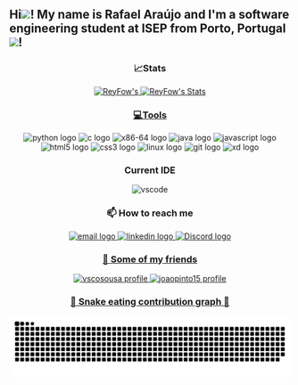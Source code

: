 <h2 align="left">Hi<img src="https://emojis.slackmojis.com/emojis/images/1577305505/7373/hand_wave.gif?1577305505" width="35" />! My name is Rafael Araújo and I'm a software engineering student at ISEP from <b>Porto, Portugal</b> <img src="https://user-images.githubusercontent.com/107275079/215307237-c38ad7fe-6c2b-49cd-a3f9-91b42b36ccf4.png" width="17" />!</h2>

<div align="center">
  
  ### 📈Stats
  
  <a href="https://github.com/ReyFow/ReyFow">
    <img src="https://github-readme-stats.vercel.app/api?username=reyfow&show_icons=true&line_height=20&count_private=true&title_color=8c1aff&text_color=ffffff&bg_color=1d1f21&border_color=000000" alt="ReyFow's"/>
  </a>
  <a href="https://github.com/ReyFow/ReyFow">
    <img src="https://github-readme-stats.vercel.app/api/top-langs/?username=reyfow&layout=compact&title_color=8c1aff&text_color=ffffff&bg_color=1d1f21&border_color=000000&langs_count=6" alt="ReyFow's Stats"/>
    
   ### 💻Tools 
    
  </a>
  <img src="https://cdn.jsdelivr.net/gh/devicons/devicon/icons/python/python-original.svg" height='40' alt="python logo"  />
  <img src="https://cdn.jsdelivr.net/gh/devicons/devicon/icons/c/c-original.svg" height='40' alt="c logo"  />
  <img src="https://user-images.githubusercontent.com/5421823/62779159-4cf76880-baaa-11e9-8318-e20a1aaa913a.png" height='49' alt="x86-64 logo"  />
  <img src="https://cdn.jsdelivr.net/gh/devicons/devicon/icons/java/java-original.svg" height='40' alt="java logo"  />
  <img src="https://cdn.jsdelivr.net/gh/devicons/devicon/icons/javascript/javascript-original.svg" height='40' alt="javascript logo"  />
  <img src="https://cdn.jsdelivr.net/gh/devicons/devicon/icons/html5/html5-original.svg" height='40' alt="html5 logo"  />
  <img src="https://cdn.jsdelivr.net/gh/devicons/devicon/icons/css3/css3-original.svg" height='40' alt="css3 logo"  />
  <img src="https://cdn.jsdelivr.net/gh/devicons/devicon/icons/linux/linux-original.svg" height='40' alt="linux logo"  />
  <img src="https://cdn.jsdelivr.net/gh/devicons/devicon/icons/git/git-original.svg" height='40' alt="git logo"  />
  <img src="https://cdn.jsdelivr.net/gh/devicons/devicon/icons/xd/xd-plain.svg" height='40' alt="xd logo"  />
  </a>
  
  ### Current IDE
  
  <img src='https://cdn.jsdelivr.net/gh/devicons/devicon/icons/vscode/vscode-original.svg' alt='vscode' height='30' />
  
  ### 📫 How to reach me
  
  <a href="mailto:rafaraujo589@gmail.com" target="_blank">
    <img src="https://user-images.githubusercontent.com/107275079/215570983-890f1d63-b366-452e-9c54-e34bc939178d.png" height="38" alt="email logo" />
  <a href="https://www.linkedin.com/in/rafael-araújo-35ba30259" target="_blank">
    <img src="https://raw.githubusercontent.com/gauravghongde/social-icons/master/SVG/Color/LinkedIN.svg" height='40' alt="linkedin logo"  /> 
  <a href="https://discordapp.com/users/314894725884805120" target="_blank">
    <img src="https://logodownload.org/wp-content/uploads/2017/11/discord-logo-1-1.png" height='40' alt="Discord logo"  />
    
   ### 💩 Some of my friends

   <a href="https://github.com/vscosousa" target="_blank">
      <img src="https://avatars.githubusercontent.com/u/107275037?v=4" height="40" alt="vscosousa profile"  />
   <a href="https://github.com/joaopinto15" target="_blank">
      <img src="https://avatars.githubusercontent.com/u/86107009?v=4" height="40" alt="joaopinto15 profile"  />
    
   ### 🐍 Snake eating contribution graph 🐍
    
  ![Snake animation](https://github.com/ReyFow/ReyFow/blob/output/github-contribution-grid-snake.svg)
    
</div>
